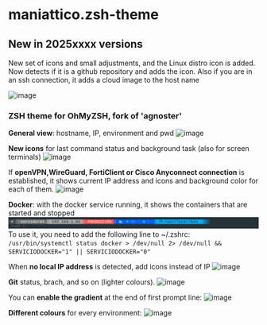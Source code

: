 # maniattico.zsh-theme

## New in 2025xxxx versions

New set of icons and small adjustments, and the Linux distro icon is added.
Now detects if it is a github repository and adds the icon.
Also if you are in an ssh connection, it adds a cloud image to the host name

![image](https://github.com/user-attachments/assets/22732156-0719-44a5-8102-7ae9839326e8)


### ZSH theme for OhMyZSH, fork of 'agnoster'

**General view**: hostname, IP, environment and pwd
![image](https://github.com/joseaguardia/maniattico-zsh-theme/assets/16305835/10b48d81-c8dc-4f3a-91c8-03c5e23d3376)



**New icons** for last command status and background task (also for screen terminals)
![image](https://github.com/joseaguardia/maniattico-zsh-theme/assets/16305835/884815ce-4492-4f15-8c52-568c81c342e6)


If  **openVPN,WireGuard, FortiClient or Cisco Anyconnect connection** is established, it shows current IP address and icons and background color for each of them.
![image](https://github.com/joseaguardia/maniattico-zsh-theme/assets/16305835/cba435a5-0c84-4f35-a3c9-26c4f5a7a47e)


**Docker**: with the docker service running, it shows the containers that are started and stopped
![captura4](https://github.com/joseaguardia/maniattico-zsh-theme/blob/master/images/zsh2_d.png?raw=true)
To use it, you need to add the following line to ~/.zshrc:                           
`/usr/bin/systemctl status docker > /dev/null 2> /dev/null && SERVICIODOCKER="1" || SERVICIODOCKER="0"`


When **no local IP address** is detected, add icons instead of IP
![image](https://github.com/joseaguardia/maniattico-zsh-theme/assets/16305835/7fe3578b-4cc4-494e-8301-94f9e9a249bc)


**Git** status, brach, and so on (lighter colours).
![image](https://github.com/joseaguardia/maniattico-zsh-theme/assets/16305835/cf283f9e-c70b-46a7-b433-85a8ac1f20a4)



You can **enable the gradient** at the end of first prompt line:
![image](https://github.com/joseaguardia/maniattico-zsh-theme/assets/16305835/f3b8d4d5-b155-48a0-a767-3fa264ec621e)


**Different colours** for every environment:
![image](https://github.com/joseaguardia/maniattico-zsh-theme/assets/16305835/fa2bf8f9-d27c-4454-88c8-567d0992afa6)



